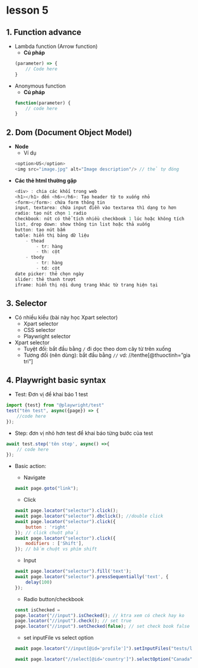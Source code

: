 # lesson 5
## 1. Function advance
- Lambda function (Arrow function)
    - **Cú pháp**
    ```js
    (parameter) => {
        // Code here
    }
    ```
- Anonymous function
    - **Cú pháp**
    ```js
    function(parameter) {
        // code here
    }
    ```

## 2. Dom (Document Object Model)
- **Node**
    - Ví dụ
    ```js 
    <option>US</option>
    <img src="image.jpg" alt="Image description"/> // thẻ tự đóng 
    ```
-  **Các thẻ  html thường gặp**
    ```js
    <div> : chia các khối trong web
    <h1></h1> đến <h6></h6>: Tạo header từ to xuống nhỏ 
    <form></form>: chứa form thông tin
    input, textarea: chứa input điền vào textarea thì dạng to hơn
    radio: tạo nút chọn 1 radio
    checkbook: nút có thể tích nhiều checkbook 1 lúc hoặc không tích 
    list, drop down: show thông tin list hoặc thả xuống 
    button: tạo nút bấm
    table: hiển thị bảng dữ liệu
        - thead
            - tr: hàng
            - th: cột
        - tbody
            - tr: hàng
            - td: cột
    date picker: thẻ chọn ngày
    slider: thẻ thanh trượt
    iframe: hiển thị nội dung trang khác từ trang hiện tại
    ```

## 3. Selector
- Có nhiều kiểu (bài này học Xpart selector)
    - Xpart selector 
    - CSS selector 
    - Playwright selector
- Xpart selector
    - Tuyệt đối: bắt đầu bằng `/` đi dọc theo dom cây từ trên xuống
    - Tương đối (nên dùng): bắt đầu bằng `//` vd: //tenthe[@thuoctinh=”gia
tri”]

## 4. Playwright basic syntax
- Test: Đơn vị để khai báo 1 test
```js
import {test} from "@playwright/test"
test("tên test", async({page}) => {
    //code here
});
```
- Step: đơn vị nhỏ hơn test để khai báo từng bước của test
```js
await test.step('tên step', async() =>{
    // code here
});
```
- Basic action: 
    - Navigate
    ```js
    await page.goto("link");
    ```
    - Click 
    ```js
    await page.locator("selector").click();
    await page.locator("selector").dbclick(); //double click
    await page.locator("selector").click({
        button : 'right'
    }); // click chuột phải
    await page.locator("selector").click({
        modifiers : ['Shift'],
    }); // bấm chuột vs phím shift
    ```

    - Input
    ```js
    await page.locator("selector").fill('text');
    await page.locator("selector").pressSequentially('text', {
        delay(100)
    });
    ```
    - Radio button/checkbook
    ```js
    const isChecked =
    page.locator("//input").isChecked(); // ktra xem có check hay ko
    page.locator("//input").check(); // set true
    page.locator("//input").setChecked(false); // set check book false
    ```
    - set inputFile vs select option 
    ```js
    await page.locator("//input[@id='profile']").setInputFiles("tests/lesson-5/profile-picture.txt");

    await page.locator("//select[@id='country']").selectOption("Canada"); 
    ```
